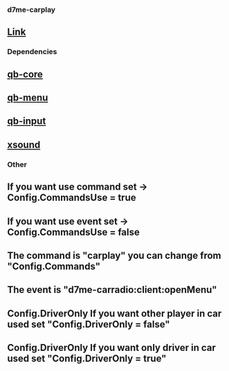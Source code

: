 ### d7me-carplay

## [Link](https://github.com/D7meHub71/d7me-carplay)

### Dependencies

## [qb-core](https://github.com/qbcore-framework/qb-core)
## [qb-menu](https://github.com/qbcore-framework/qb-menu)
## [qb-input](https://github.com/qbcore-framework/qb-input)
## [xsound](https://github.com/Xogy/xsound)

### Other

## If you want use command set -> Config.CommandsUse = true
## If you want use event set -> Config.CommandsUse = false

## The command is "carplay" you can change from "Config.Commands"
## The event is "d7me-carradio:client:openMenu"

## Config.DriverOnly If you want other player in car used set "Config.DriverOnly = false"
## Config.DriverOnly If you want only driver in car used set "Config.DriverOnly = true"
